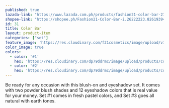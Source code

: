 ```yaml
---
published: true
lazada-link: "https://www.lazada.com.ph/products/fashion21-color-bar-212-i254088494-s348998945.html?spm=a2o4l.seller.list.26.6f7a6cc9x09ywU&mp=1"
shopee-link: "https://shopee.ph/Fashion21-Color-Bar-i.26222223.826193940"
id: 31
title: Color Bar
layout: product-item
categories: ["set"] 
feature_image: 'https://res.cloudinary.com/f21cosmetics/image/upload/v1598007520/color-bar_dhobwr.jpg'
color_image: true
colors:
  - color: '#1'
    hex: 'https://res.cloudinary.com/dp79ddrmc/image/upload/products/colorBar1.jpg'
  - color: '#2'
    hex: 'https://res.cloudinary.com/dp79ddrmc/image/upload/products/colorBar2.jpg'
---
```

Be ready for any occasion with this blush-on and eyeshadow set.  It comes with two powder blush shades and 12 eyeshadow colors that is real value for your money. Set #1 comes in fresh pastel colors, and Set #3 goes all natural with earth tones.
